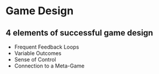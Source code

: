 # Game Design 

## 4 elements of successful game design

- Frequent Feedback Loops
- Variable Outcomes
- Sense of Control
- Connection to a Meta-Game
